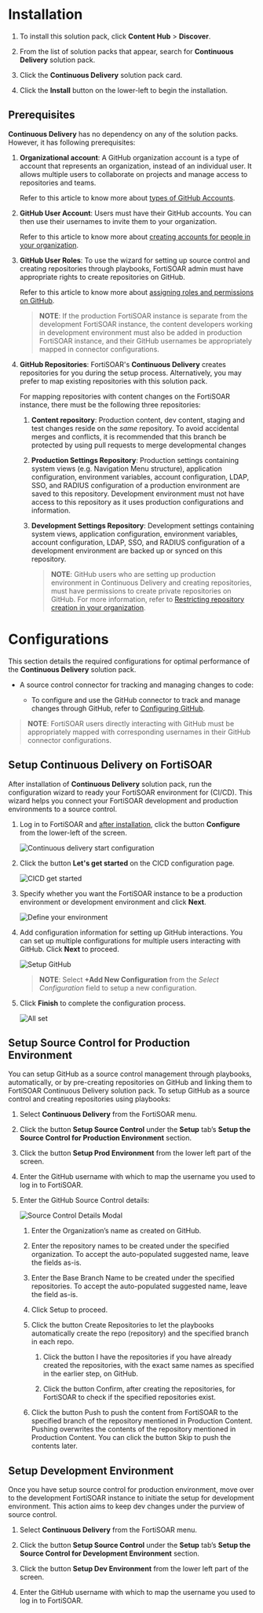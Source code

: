 # Installation

1. To install this solution pack, click **Content Hub** > **Discover**.

2. From the list of solution packs that appear, search for **Continuous Delivery** solution pack.

3. Click the **Continuous Delivery** solution pack card.

4. Click the **Install** button on the lower-left to begin the installation.

## Prerequisites

**Continuous Delivery** has no dependency on any of the solution packs. However, it has following prerequisites:

1. **Organizational account**: A GitHub organization account is a type of account that represents an organization, instead of an individual user. It allows multiple users to collaborate on projects and manage access to repositories and teams.

    Refer to this article to know more about [types of GitHub Accounts](https://docs.github.com/en/get-started/learning-about-github/types-of-github-accounts#organization-accounts).

2. **GitHub User Account**: Users must have their GitHub accounts. You can then use their usernames to invite them to your organization.

    Refer to this article to know more about [creating accounts for people in your organization](https://docs.github.com/en/organizations/managing-membership-in-your-organization/can-i-create-accounts-for-people-in-my-organization#adding-users-to-your-organization).

3. **GitHub User Roles**: To use the wizard for setting up source control and creating repositories through playbooks, FortiSOAR admin must have appropriate rights to create repositories on GitHub.

    Refer to this article to know more about [assigning roles and permissions on GitHub](https://docs.github.com/en/organizations/managing-user-access-to-your-organizations-repositories/repository-roles-for-an-organization#permissions-for-each-role).

    >**NOTE**: If the production FortiSOAR instance is separate from the development FortiSOAR instance, the content developers working in development environment must also be added in production FortiSOAR instance, and their GitHub usernames be appropriately mapped in connector configurations.

4. **GitHub Repositories**: FortiSOAR's **Continuous Delivery** creates repositories for you during the setup process. Alternatively, you may prefer to map existing repositories with this solution pack.

    For mapping repositories with content changes on the FortiSOAR instance, there must be the following three repositories:
    1. **Content repository**: Production content, dev content, staging and test changes reside on the *same* repository. To avoid accidental merges and conflicts, it is recommended that this branch be protected by using pull requests to merge developmental changes

    2. **Production Settings Repository**: Production settings containing system views (e.g. Navigation Menu structure), application configuration, environment variables, account configuration, LDAP, SSO, and RADIUS configuration of a production environment are saved to this repository. Development environment must not have access to this repository as it uses production configurations and information.

    3. **Development Settings Repository**: Development settings containing system views, application configuration, environment variables, account configuration, LDAP, SSO, and RADIUS configuration of a development environment are backed up or synced on this repository.

        > **NOTE**: GitHub users who are setting up production environment in Continuous Delivery and creating repositories, must have permissions to create private repositories on GitHub. For more information, refer to [Restricting repository creation in your organization](https://docs.github.com/en/organizations/managing-organization-settings/restricting-repository-creation-in-your-organization).

# Configurations

This section details the required configurations for optimal performance of the **Continuous Delivery** solution pack.

- A source control connector for tracking and managing changes to code:

    - To configure and use the GitHub connector to track and manage changes through GitHub, refer to [Configuring GitHub](https://docs.fortinet.com/document/fortisoar/1.0.0/github/344/github-v1-0-0#Configuration_parameters).

>**NOTE**: FortiSOAR users directly interacting with GitHub must be appropriately mapped with corresponding usernames in their GitHub connector configurations.

## Setup Continuous Delivery on FortiSOAR

After installation of **Continuous Delivery** solution pack, run the configuration wizard to ready your FortiSOAR environment for (CI/CD). This wizard helps you connect your FortiSOAR development and production environments to a source control.

1. Log in to FortiSOAR and [after installation](#installation), click the button **Configure** from the lower-left of the screen.

    ![Continuous delivery start configuration](./res/config-wizard-00.png)

2. Click the button **Let's get started** on the CICD configuration page.

    ![CICD get started](./res/config-wizard-01.png)

3. Specify whether you want the FortiSOAR instance to be a production environment or development environment and click **Next**.

    ![Define your environment](./res/config-wizard-02.png)

4. Add configuration information for setting up GitHub interactions. You can set up multiple configurations for multiple users interacting with GitHub. Click **Next** to proceed.

    ![Setup GitHub](./res/config-wizard-03.png)

    >**NOTE**: Select **+Add New Configuration** from the *Select Configuration* field to setup a new configuration.

5. Click **Finish** to complete the configuration process.

    ![All set](./res/config-wizard-04.png)

## Setup Source Control for Production Environment

You can setup GitHub as a source control management through playbooks, automatically, or by pre-creating repositories on GitHub and linking them to FortiSOAR Continuous Delivery solution pack.
To setup GitHub as a source control and creating repositories using playbooks:

1. Select **Continuous Delivery** from the FortiSOAR menu.

2. Click the button **Setup Source Control** under the **Setup** tab’s **Setup the Source Control for Production Environment** section.

3. Click the button **Setup Prod Environment** from the lower left part of the screen.

4. Enter the GitHub username with which to map the username you used to log in to FortiSOAR.

5. Enter the GitHub Source Control details:

    ![Source Control Details Modal](./res/source-control-details.png)

    1. Enter the Organization’s name as created on GitHub.

    2. Enter the repository names to be created under the specified organization. To accept the auto-populated suggested name, leave the fields as-is.

    3. Enter the Base Branch Name to be created under the specified repositories. To accept the auto-populated suggested name, leave the field as-is.

    4. Click Setup to proceed.

    5. Click the button Create Repositories to let the playbooks automatically create the repo (repository) and the specified branch in each repo.

        1. Click the button I have the repositories if you have already created the repositories, with the exact same names as specified in the earlier step, on GitHub.

        2. Click the button Confirm, after creating the repositories, for FortiSOAR to check if the specified repositories exist.

    6. Click the button Push to push the content from FortiSOAR to the specified branch of the repository mentioned in Production Content.
    Pushing overwrites the contents of the repository mentioned in Production Content. You can click the button Skip to push the contents later.

## Setup Development Environment

Once you have setup source control for production environment, move over to the development FortiSOAR instance to initiate the setup for development environment. This action aims to keep dev changes under the purview of source control.

1. Select **Continuous Delivery** from the FortiSOAR menu.

2. Click the button **Setup Source Control** under the **Setup** tab’s **Setup the Source Control for Development Environment** section.

3. Click the button **Setup Dev Environment** from the lower left part of the screen.

4. Enter the GitHub username with which to map the username you used to log in to FortiSOAR.
